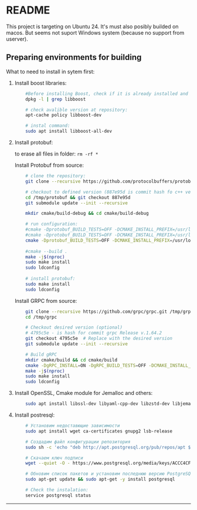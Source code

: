# README

This project is targeting on Ubuntu 24. It's must also posibly builded on macos. But seems not suport Windows system (because no support from userver).

## Preparing environments for building

What to need to install in sytem first:

1. Install boost libraries:

    ```sh
        #Before installing Boost, check if it is already installed and its version:
        dpkg -l | grep libboost

        # check avalible version at repository:
        apt-cache policy libboost-dev

        # instal command:
        sudo apt install libboost-all-dev
    ```

2. Install protobuf:

    to erase all files in folder: `rm -rf *`

    Install Protobuf from source:
    
    ```sh
        # clone the repository:
        git clone --recursive https://github.com/protocolbuffers/protobuf.git /tmp/protobuf

        # checkout to defined version (887e95d is commit hash fo c++ version 27.1):
        cd /tmp/protobuf && git checkout 887e95d
        git submodule update --init --recursive

        mkdir cmake/build-debug && cd cmake/build-debug

        # run configuration:
        #cmake -Dprotobuf_BUILD_TESTS=OFF -DCMAKE_INSTALL_PREFIX=/usr/local -DCMAKE_BUILD_TYPE=Debug ../..
        #cmake -Dprotobuf_BUILD_TESTS=OFF -DCMAKE_INSTALL_PREFIX=/usr/local -DCMAKE_BUILD_TYPE=Release ../..
        cmake -Dprotobuf_BUILD_TESTS=OFF -DCMAKE_INSTALL_PREFIX=/usr/local ../..
        
        #cmake --build . 
        make -j$(nproc)
        sudo make install
        sudo ldconfig
        
        # install protobuf:
        sudo make install
        sudo ldconfig

    ```

    Install GRPC from source:

    ```sh
        git clone --recursive https://github.com/grpc/grpc.git /tmp/grpc
        cd /tmp/grpc

        # Checkout desired version (optional)
        # 4795c5e - is hash for commit grpc Release v.1.64.2
        git checkout 4795c5e  # Replace with the desired version
        git submodule update --init --recursive

        # Build gRPC
        mkdir cmake/build && cd cmake/build
        cmake -DgRPC_INSTALL=ON -DgRPC_BUILD_TESTS=OFF -DCMAKE_INSTALL_PREFIX=/usr/local ../..
        make -j$(nproc)
        sudo make install
        sudo ldconfig
    ```

3. Install OpenSSL, Cmake module for Jemalloc and others:

    ```sh
        sudo apt install libssl-dev libyaml-cpp-dev libzstd-dev libjemalloc-dev libnghttp2-dev libev-dev libzstd-dev #libgrpc-dev libgrpc++-dev protobuf-compiler-grpc
    ```

4. Install postresql:

    ```sh
        # Установим недоставющие зависимости
        sudo apt install wget ca-certificates gnupg2 lsb-release

        # Создадим файл конфигурации репозитория
        sudo sh -c 'echo "deb http://apt.postgresql.org/pub/repos/apt $(lsb_release -cs)-pgdg main" > /etc/apt/sources.list.d/pgdg.list'

        # Скачаем ключ подписи 
        wget --quiet -O - https://www.postgresql.org/media/keys/ACCC4CF8.asc | sudo apt-key add -

        # Обновим список пакетов и установим последнюю версию PostgreSQL
        sudo apt-get update && sudo apt-get -y install postgresql

        # Check the instalation:
        service postgresql status
    ```

---
